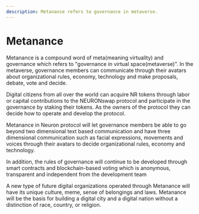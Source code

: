 ```yaml
---
description: Metanance refers to governance in metaverse.
---
```


# Metanance

Metanance is a compound word of meta(meaning virtuality) and governance which refers to "governance in virtual space(metaverse)”. In the metaverse, governance members can communicate through their avatars about organizational rules, economy, technology and make proposals, debate, vote and decide.

Digital citizens from all over the world can acquire NR tokens through labor or capital contributions to the NEURONswap protocol and participate in the governance by staking their tokens. As the owners of the protocol they can decide how to operate and develop the protocol.

Metanance in Neuron protocol will let governance members be able to go beyond two dimensional text based communication and have three dimensional communication such as facial expressions, movements and voices through their avatars to decide organizational rules, economy and technology.

In addition, the rules of governance will continue to be developed through smart contracts and blockchain-based voting which is anonymous, transparent and independent from the development team

A new type of future digital organizations operated through Metanance will have its unique culture, meme, sense of belongings and laws. Metanance will be the basis for building a digital city and a digital nation without a distinction of race, country, or religion.
